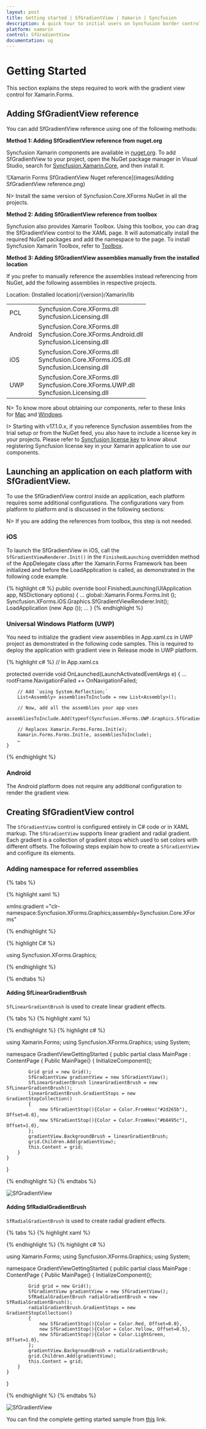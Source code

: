 ```yaml
---
layout: post
title: Getting started | SfGradientView | Xamarin | Syncfusion
description: A quick tour to initial users on Syncfusion border control for Xamarin.Forms platform.
platform: xamarin
control: SfGradientView
documentation: ug
---
```


# Getting Started

This section explains the steps required to work with the gradient view control for Xamarin.Forms.

## Adding SfGradientView reference

You can add SfGradientView reference using one of the following methods:

**Method 1: Adding SfGradientView reference from nuget.org**

Syncfusion Xamarin components are available in [nuget.org](https://www.nuget.org/). To add SfGradientView to your project, open the NuGet package manager in Visual Studio, search for [Syncfusion.Xamarin.Core](https://www.nuget.org/packages/Syncfusion.Xamarin.Core), and then install it.

![Xamarin Forms SfGradientView Nuget reference](images/Adding SfGradientView reference.png)

N> Install the same version of Syncfusion.Core.XForms NuGet in all the projects.

**Method 2: Adding SfGradientView reference from toolbox**

Syncfusion also provides Xamarin Toolbox. Using this toolbox, you can drag the SfGradientView control to the XAML page. It will automatically install the required NuGet packages and add the namespace to the page. To install Syncfusion Xamarin Toolbox, refer to [Toolbox](https://help.syncfusion.com/xamarin/utility#toolbox).

**Method 3: Adding SfGradientView assemblies manually from the installed location**

If you prefer to manually reference the assemblies instead referencing from NuGet, add the following assemblies in respective projects.

Location: {Installed location}/{version}/Xamarin/lib

<table>
<tr>
<td>PCL</td>
<td>Syncfusion.Core.XForms.dll<br/>Syncfusion.Licensing.dll<br/></td>
</tr>
<tr>
<td>Android</td>
<td>Syncfusion.Core.XForms.dll<br/>Syncfusion.Core.XForms.Android.dll<br/>Syncfusion.Licensing.dll<br/></td>
</tr>
<tr>
<td>iOS</td>
<td>Syncfusion.Core.XForms.dll<br/>Syncfusion.Core.XForms.iOS.dll<br/>Syncfusion.Licensing.dll<br/></td>
</tr>
<tr>
<td>UWP</td>
<td>Syncfusion.Core.XForms.dll<br/>Syncfusion.Core.XForms.UWP.dll<br/>Syncfusion.Licensing.dll<br/></td>
</tr>
</table>

N> To know more about obtaining our components, refer to these links for [Mac](https://help.syncfusion.com/xamarin/introduction/download-and-installation/mac/) and [Windows](https://help.syncfusion.com/xamarin/introduction/download-and-installation/windows/).

I> Starting with v17.1.0.x, if you reference Syncfusion assemblies from the trial setup or from the NuGet feed, you also have to include a license key in your projects. Please refer to [Syncfusion license key](https://help.syncfusion.com/common/essential-studio/licensing/license-key/) to know about registering Syncfusion license key in your Xamarin application to use our components.

## Launching an application on each platform with SfGradientView.

To use the SfGradientView control inside an application, each platform requires some additional configurations. The configurations vary from platform to platform and is discussed in the following sections:

N> If you are adding the references from toolbox, this step is not needed.

### iOS

To launch the SfGradientView in iOS, call the `SfGradientViewRenderer.Init()` in the `FinishedLaunching` overridden method of the AppDelegate class after the Xamarin.Forms Framework has been initialized and before the LoadApplication is called, as demonstrated in the following code example.

{% highlight c# %}
public override bool FinishedLaunching(UIApplication app, NSDictionary options)
{
    …
    global::Xamarin.Forms.Forms.Init ();
    Syncfusion.XForms.iOS.Graphics.SfGradientViewRenderer.Init();
    LoadApplication (new App ());
    …
}
{% endhighlight %} 

### Universal Windows Platform (UWP)

You need to initialize the gradient view assemblies in App.xaml.cs in UWP project as demonstrated in the following code samples. This is required to deploy the application with gradient view in Release mode in UWP platform.

{% highlight c# %}
// In App.xaml.cs

protected override void OnLaunched(LaunchActivatedEventArgs e)
    {
        …
    	    rootFrame.NavigationFailed += OnNavigationFailed;
    
        // Add `using System.Reflection;`
        List<Assembly> assembliesToInclude = new List<Assembly>();
    
        // Now, add all the assemblies your app uses                 
        assembliesToInclude.Add(typeof(Syncfusion.XForms.UWP.Graphics.SfGradientViewRenderer).GetTypeInfo().Assembly);
		
        // Replaces Xamarin.Forms.Forms.Init(e);        
        Xamarin.Forms.Forms.Init(e, assembliesToInclude);	
        …     
    }

{% endhighlight %}

### Android

The Android platform does not require any additional configuration to render the gradient view.

## Creating SfGradientView control

The `SfGradientView` control is configured entirely in C# code or in XAML markup. The `SfGradientView` supports linear gradient and radial gradient. Each gradient is a collection of gradient stops which used to set colors with different offsets. The following steps explain how to create a `SfGradientView` and configure its elements.

### Adding namespace for referred assemblies

{% tabs %} 

{% highlight xaml %} 

xmlns:gradient ="clr-namespace:Syncfusion.XForms.Graphics;assembly=Syncfusion.Core.XForms" 

{% endhighlight %}

{% highlight C# %} 

using Syncfusion.XForms.Graphics; 

{% endhighlight %}

{% endtabs %}

#### Adding SfLinearGradientBrush

`SfLinearGradientBrush` is used to create linear gradient effects. 

{% tabs %}
{% highlight xaml %}

<Grid>    
    <gradient:SfGradientView>
        <gradient:SfGradientView.BackgroundBrush>           
            <gradient:SfLinearGradientBrush>                
                <gradient:SfLinearGradientBrush.GradientStops>
                    <gradient:SfGradientStop Color="#2d265b" Offset="0.0" />
                    <gradient:SfGradientStop Color="#b8495c" Offset="1.0" />
                </gradient:SfLinearGradientBrush.GradientStops>                
            </gradient:SfLinearGradientBrush>            
        </gradient:SfGradientView.BackgroundBrush>
    </gradient:SfGradientView>  
</Grid>

{% endhighlight %}
{% highlight c# %}

using Xamarin.Forms;
using Syncfusion.XForms.Graphics;
using System;

namespace GradientViewGettingStarted
{
    public partial class MainPage : ContentPage
    { 
        Public MainPage()
        {
            InitializeComponent();

            Grid grid = new Grid();
            SfGradientView gradientView = new SfGradientView();
            SfLinearGradientBrush linearGradientBrush = new SfLinearGradientBrush();
            linearGradientBrush.GradientStops = new GradientStopCollection()
            {
                new SfGradientStop(){Color = Color.FromHex("#2d265b"), Offset=0.0},
                new SfGradientStop(){Color = Color.FromHex("#b8495c"), Offset=1.0},
            };
            gradientView.BackgroundBrush = linearGradientBrush;
            grid.Children.Add(gradientView);
            this.Content = grid;
        }
    }
}
 
{% endhighlight %}
{% endtabs %}

![SfGradientView](images/LinearGradientView.png)

#### Adding SfRadialGradientBrush

`SfRadialGradientBrush` is used to create radial gradient effects.

{% tabs %}
{% highlight xaml %}

<Grid>    
    <gradient:SfGradientView>
        <gradient:SfGradientView.BackgroundBrush>           
            <gradient:SfRadialGradientBrush>                
                <gradient:SfRadialGradientBrush.GradientStops>
                    <gradient:SfGradientStop Color="Red" Offset="0.0" />
                    <gradient:SfGradientStop Color="Yellow" Offset="0.5" />
                    <gradient:SfGradientStop Color="LightGreen" Offset="1.0" />
                </gradient:SfRadialGradientBrush.GradientStops>                
            </gradient:SfRadialGradientBrush>            
        </gradient:SfGradientView.BackgroundBrush>
    </gradient:SfGradientView>  
</Grid>

{% endhighlight %}
{% highlight c# %}

using Xamarin.Forms;
using Syncfusion.XForms.Graphics;
using System;

namespace GradientViewGettingStarted
{
    public partial class MainPage : ContentPage
    { 
        Public MainPage()
        {
            InitializeComponent();

            Grid grid = new Grid();
            SfGradientView gradientView = new SfGradientView();
            SfRadialGradientBrush radialGradientBrush = new SfRadialGradientBrush();
            radialGradientBrush.GradientStops = new GradientStopCollection()
            {
                new SfGradientStop(){Color = Color.Red, Offset=0.0},
                new SfGradientStop(){Color = Color.Yellow, Offset=0.5},
                new SfGradientStop(){Color = Color.LightGreen, Offset=1.0},
            };
            gradientView.BackgroundBrush = radialGradientBrush;
            grid.Children.Add(gradientView);
            this.Content = grid;
        }
    }
}

 
{% endhighlight %}
{% endtabs %}

![SfGradientView](images/RadialGradient.jpg)

You can find the complete getting started sample from [this](https://github.com/SyncfusionExamples/GradientView_GettingStarted_Xamarin.Forms) link.